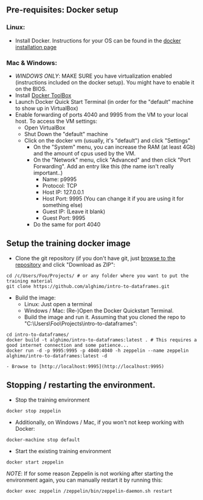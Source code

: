 ## Pre-requisites: Docker setup

### Linux:
- Install Docker. Instructions for your OS can be found in the [docker installation page](https://docs.docker.com/engine/installation/)

### Mac & Windows:
- *WINDOWS ONLY*: MAKE SURE you have virtualization enabled (instructions included on the docker setup). You might have to enable it on the BIOS.
- Install [Docker ToolBox](https://www.docker.com/products/docker-toolbox)
- Launch Docker Quick Start Terminal (in order for the "default" machine to show up in VirtualBox)
- Enable forwarding of ports 4040 and 9995 from the VM to your local host. To access the VM settings:
    - Open VirtualBox
    - Shut Down the "default" machine
    - Click on the docker vm (usually, it's "default") and click "Settings"
        - On the "System" menu, you can increase the RAM (at least 4Gb) and the amount of cpus used by the VM.
        - On the "Network" menu, click "Advanced" and then click "Port Forwarding". Add an entry like this (the name isn't really important..)
            - Name: p9995
            - Protocol: TCP
            - Host IP: 127.0.0.1
            - Host Port: 9995 (You can change it if you are using it for something else)
            - Guest IP: (Leave it blank)
            - Guest Port: 9995
        - Do the same for port 4040

## Setup the training docker image

- Clone the git repository (if you don't have git, just [browse to the repository](https://github.com/alghimo/intro-to-dataframes) and click "Download as ZIP":
```
cd /c/Users/Foo/Projects/ # or any folder where you want to put the training material
git clone https://github.com/alghimo/intro-to-dataframes.git
```

- Build the image:
    - Linux: Just open a terminal
    - Windows / Mac: (Re-)Open the Docker Quickstart Terminal.
    - Build the image and run it. Assuming that you cloned the repo to "C:\Users\Foo\Projects\intro-to-dataframes":
```
cd intro-to-dataframes/
docker build -t alghimo/intro-to-dataframes:latest . # This requires a good internet connection and some patience...
docker run -d -p 9995:9995 -p 4040:4040 -h zeppelin --name zeppelin alghimo/intro-to-dataframes:latest -d
```

    - Browse to [http://localhost:9995](http://localhost:9995)

## Stopping / restarting the environment.

- Stop the training environment
```
docker stop zeppelin
```
- Additionally, on Windows / Mac, if you won't not keep working with Docker:
```
docker-machine stop default
```

- Start the existing training environment
```
docker start zeppelin
```
*NOTE*: If for some reason Zeppelin is not working after starting the environment again, you can manually restart it by running this:
```
docker exec zeppelin /zeppelin/bin/zeppelin-daemon.sh restart
```
